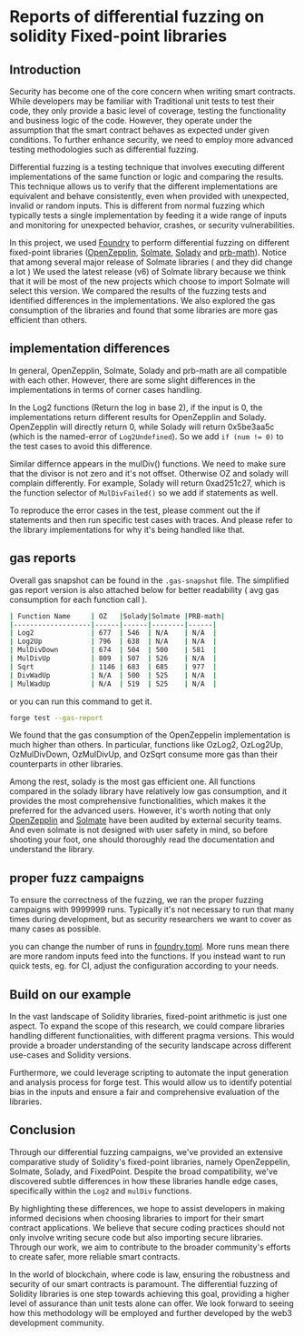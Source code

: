 # Reports of differential fuzzing on solidity Fixed-point libraries

## Introduction
Security has become one of the core concern when writing smart contracts. While developers may be familiar with Traditional unit tests to test their code, they only provide a basic level of coverage, testing the functionality and business logic of the code. However, they operate under the assumption that the smart contract behaves as expected under given conditions. To further enhance security, we need to employ more advanced testing methodologies such as differential fuzzing.

Differential fuzzing is a testing technique that involves executing different implementations of the same function or logic and comparing the results. This technique allows us to verify that the different implementations are equivalent and behave consistently, even when provided with unexpected, invalid or random inputs. This is different from normal fuzzing which typically tests a single implementation by feeding it a wide range of inputs and monitoring for unexpected behavior, crashes, or security vulnerabilities.

In this project, we used [Foundry](https://book.getfoundry.sh/getting-started/installation) to perform differential fuzzing on different fixed-point libraries ([OpenZepplin](https://github.com/OpenZeppelin/openzeppelin-contracts/tree/0a25c1940ca220686588c4af3ec526f725fe2582), [Solmate](https://github.com/transmissions11/solmate/tree/2001af43aedb46fdc2335d2a7714fb2dae7cfcd1), [Solady](https://github.com/vectorized/solady/tree/74c34fb4c4af0ba35489b25c3a55388e498874a8) and [prb-math](https://github.com/PaulRBerg/prb-math/tree/7ce3009bbfa0d8e2d430b7a1a9ca46b6e706d90d)). Notice that among several major release of Solmate libraries ( and they did change a lot ) We used the latest release (v6) of Solmate library because we think that it will be most of the new projects which choose to import Solmate will select this version. We compared the results of the fuzzing tests and identified differences in the implementations. We also explored the gas consumption of the libraries and found that some libraries are more gas efficient than others.

## implementation differences
In general, OpenZepplin, Solmate, Solady and prb-math are all compatible with each other. However, there are some slight differences in the implementations in terms of corner cases handling.

In the Log2 functions (Return the log in base 2), if the input is 0, the implementations return different results for OpenZepplin and Solady. OpenZepplin will directly return 0, while Solady will return 0x5be3aa5c (which is the named-error of ```Log2Undefined```). So we add `if (num != 0)` to the test cases to avoid this difference.

Similar differnce appears in the mulDiv() functions. We need to make sure that the divisor is not zero and it's not offset. Otherwise OZ and solady will complain differently. For example, Solady will return 0xad251c27, which is the function selector of ```MulDivFailed()``` so we add if statements as well. 

To reproduce the error cases in the test, please comment out the if statements and then run specific test cases with traces. And please refer to the library implementations for why it's being handled like that. 
## gas reports
Overall gas snapshot can be found in the `.gas-snapshot` file. The simplified gas report version is also attached below for better readability ( avg gas consumption for each function call ).
```bash
| Function Name     | OZ   |Solady|Solmate |PRB-math|
|-------------------|------|------|--------|------|
| Log2              | 677  | 546  | N/A    | N/A  |
| Log2Up            | 796  | 638  | N/A    | N/A  |
| MulDivDown        | 674  | 504  | 500    | 581  |
| MulDivUp          | 809  | 507  | 526    | N/A  |
| Sqrt              | 1146 | 683  | 685    | 977  |
| DivWadUp          | N/A  | 500  | 525    | N/A  |
| MulWadUp          | N/A  | 519  | 525    | N/A  |
```
or you can run this command to get it. 
```bash
forge test --gas-report
```
We found that the gas consumption of the OpenZeppelin implementation is much higher than others. In particular, functions like 
OzLog2, OzLog2Up, OzMulDivDown, OzMulDivUp, and OzSqrt consume more gas than their counterparts in other libraries.

Among the rest, solady is the most gas efficient one. All functions compared in the solady library have relatively low gas consumption, and it provides the most comprehensive functionalities,  which makes it the preferred for the advanced users. However, it's worth noting that only [OpenZepplin](https://github.com/OpenZeppelin/openzeppelin-contracts/blob/38a450460d8c501980932b136c8e7c99f6071902/audit/ZeppelinAudit.md) and [Solmate](https://github.com/transmissions11/solmate/blob/main/audits/v6-Fixed-Point-Solutions.pdf) have been audited by external security teams. And even solmate is not designed with user safety in mind, so before shooting your foot, one should thoroughly read the documentation and understand the library.

## proper fuzz campaigns
To ensure the correctness of the fuzzing, we ran the proper fuzzing campaigns with 9999999 runs. Typically it's not necessary to run that many times during development, but as security researchers we want to cover as many cases as possible.

you can change the number of runs in  [foundry.toml](foundry.toml). More runs mean there are more random inputs feed into the functions. If you instead want to run quick tests, eg. for CI, adjust the configuration according to your needs.

## Build on our example
In the vast landscape of Solidity libraries, fixed-point arithmetic is just one aspect. To expand the scope of this research, we could compare libraries handling different functionalities, with different pragma versions. This would provide a broader understanding of the security landscape across different use-cases and Solidity versions.

Furthermore, we could leverage scripting to automate the input generation and analysis process for forge test. This would allow us to identify potential bias in the inputs and ensure a fair and comprehensive evaluation of the libraries.


## Conclusion
Through our differential fuzzing campaigns, we've provided an extensive comparative study of Solidity's fixed-point libraries, namely OpenZeppelin, Solmate, Solady, and FixedPoint. Despite the broad compatibility, we've discovered subtle differences in how these libraries handle edge cases, specifically within the `Log2` and `mulDiv` functions.

By highlighting these differences, we hope to assist developers in making informed decisions when choosing libraries to import for their smart contract applications. We believe that secure coding practices should not only involve writing secure code but also importing secure libraries. Through our work, we aim to contribute to the broader community's efforts to create safer, more reliable smart contracts.

In the world of blockchain, where code is law, ensuring the robustness and security of our smart contracts is paramount. The differential fuzzing of Solidity libraries is one step towards achieving this goal, providing a higher level of assurance than unit tests alone can offer. We look forward to seeing how this methodology will be employed and further developed by the web3 development community.

